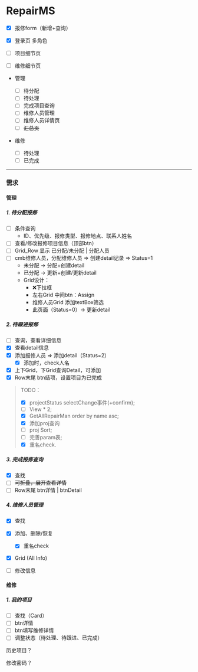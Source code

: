 # RepairMS

- [x] 报修form（新增+查询）

- [x] 登录页 多角色

- [ ] 项目细节页

- [ ] 维修细节页

- 管理

  - [ ] 待分配
  - [ ] 待处理
  - [ ] 完成项目查询
  - [ ] 维修人员管理
  - [ ] 维修人员详情页
  - [ ] ~~汇总页~~

- 维修

  - [ ] 待处理
  - [ ] 已完成

---

### 需求

#### 管理

##### 1. 待分配报修

  - [ ] 条件查询
      * ID、优先级、报修类型、报修地点、联系人姓名
  - [ ] 查看/修改报修项目信息（顶部btn）
  - [ ] Grid_Row 显示 已分配/未分配 | 分配人员
  - [ ] cmb维修人员，分配维修人员 => 创建detail记录 => Status=1
      -  未分配 → 分配+创建detail
      -  已分配 → 更新+创建/更新detail
      -  Grid设计：
         -  ❌下拉框
         -  左右Grid 中间btn：Assign
         -  维修人员Grid 添加textBox筛选
         -  此页面（Status=0）→ 更新detail

##### 2. 待跟进报修

  - [ ] 查询，查看详细信息
  - [x] 查看detail信息
  - [x] 添加报修人员 => 添加detail（Status=2）
    * [x] 添加时，check人名
  - [x] 上下Grid，下Grid查询Detail，可添加
  - [x] Row末尾 btn结项，设置项目为已完成

> TODO： 
>
> - [x] projectStatus selectChange事件(+confirm); 
> - [ ] View * 2; 
> - [x] GetAllRepairMan order by name asc; 
> - [x] 添加proj查询
> - [ ] proj Sort; 
> - [ ] 完善param表;
> - [x] 重名check.

##### 3. 完成报修查询

- [x] 查找
- [ ] ~~可折叠，展开查看详情~~
- [ ] Row末尾 btn详情 | btnDetail

##### 4. 维修人员管理

- [x] 查找
- [x] 添加、删除/恢复
  - [x] 重名check
- [x] Grid (All Info)
- [ ] 修改信息



#### 维修

##### 1. 我的项目

- [ ] 查找（Card）
- [ ] btn详情
- [ ] btn填写维修详情
- [ ] 调整状态（待处理、待跟进、已完成）

历史项目？

修改密码？

